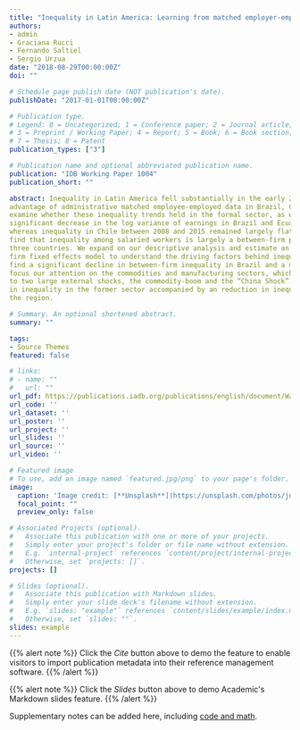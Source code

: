 ```yaml
---
title: "Inequality in Latin America: Learning from matched employer-employee data."
authors:
- admin
- Graciana Rucci
- Fernando Saltiel
- Sergio Urzua
date: "2018-08-29T00:00:00Z"
doi: ""

# Schedule page publish date (NOT publication's date).
publishDate: "2017-01-01T00:00:00Z"

# Publication type.
# Legend: 0 = Uncategorized; 1 = Conference paper; 2 = Journal article;
# 3 = Preprint / Working Paper; 4 = Report; 5 = Book; 6 = Book section;
# 7 = Thesis; 8 = Patent
publication_types: ["3"]

# Publication name and optional abbreviated publication name.
publication: "IDB Working Paper 1004"
publication_short: ""

abstract: Inequality in Latin America fell substantially in the early 2000s. In this paper, we take
advantage of administrative matched employee-employed data in Brazil, Chile and Ecuador to
examine whether these inequality trends held in the formal sector, as well. We document a
significant decrease in the log variance of earnings in Brazil and Ecuador in the early 2000s,
whereas inequality in Chile between 2008 and 2015 remained largely flat. In this context, we
find that inequality among salaried workers is largely a between-firm phenomenon across these
three countries. We expand on our descriptive analysis and estimate an additive worker and
firm fixed effects model to understand the driving factors behind inequality in the region. We
find a significant decline in between-firm inequality in Brazil and a modest one in Chile. We last
focus our attention on the commodities and manufacturing sectors, which were directly exposed
to two large external shocks, the commodity-boom and the “China Shock”. We find an increase
in inequality in the former sector accompanied by an reduction in inequality in the latter across
the region.

# Summary. An optional shortened abstract.
summary: ""

tags:
- Source Themes
featured: false

# links:
# - name: ""
#   url: ""
url_pdf: https://publications.iadb.org/publications/english/document/Wage_Inequality_in_Latin_America_Learning_from_Matched_Employer-Employee_Data_en_en.pdf
url_code: ''
url_dataset: ''
url_poster: ''
url_project: ''
url_slides: ''
url_source: ''
url_video: ''

# Featured image
# To use, add an image named `featured.jpg/png` to your page's folder. 
image:
  caption: 'Image credit: [**Unsplash**](https://unsplash.com/photos/jdD8gXaTZsc)'
  focal_point: ""
  preview_only: false

# Associated Projects (optional).
#   Associate this publication with one or more of your projects.
#   Simply enter your project's folder or file name without extension.
#   E.g. `internal-project` references `content/project/internal-project/index.md`.
#   Otherwise, set `projects: []`.
projects: []

# Slides (optional).
#   Associate this publication with Markdown slides.
#   Simply enter your slide deck's filename without extension.
#   E.g. `slides: "example"` references `content/slides/example/index.md`.
#   Otherwise, set `slides: ""`.
slides: example
---
```


{{% alert note %}}
Click the *Cite* button above to demo the feature to enable visitors to import publication metadata into their reference management software.
{{% /alert %}}

{{% alert note %}}
Click the *Slides* button above to demo Academic's Markdown slides feature.
{{% /alert %}}

Supplementary notes can be added here, including [code and math](https://sourcethemes.com/academic/docs/writing-markdown-latex/).
